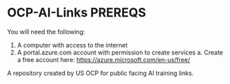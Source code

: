 # OCP-AI-Links PREREQS
You will need the following:
1. A computer with access to the internet
2. A portal.azure.com account with permission to create services
a. Create a free account here: https://azure.microsoft.com/en-us/free/


A repository created by US OCP for public facing AI training links.  
